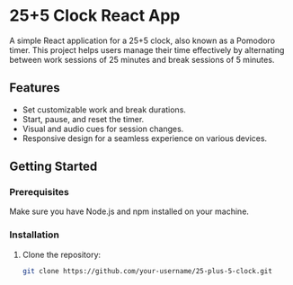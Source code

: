 # 25+5 Clock React App

A simple React application for a 25+5 clock, also known as a Pomodoro timer. This project helps users manage their time effectively by alternating between work sessions of 25 minutes and break sessions of 5 minutes.

## Features

- Set customizable work and break durations.
- Start, pause, and reset the timer.
- Visual and audio cues for session changes.
- Responsive design for a seamless experience on various devices.

## Getting Started

### Prerequisites

Make sure you have Node.js and npm installed on your machine.

### Installation

1. Clone the repository:

   ```bash
   git clone https://github.com/your-username/25-plus-5-clock.git
